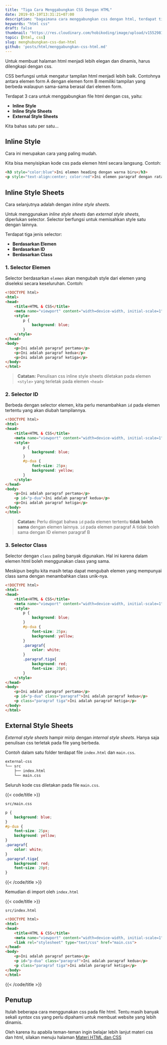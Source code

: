 ```yaml
---
title: "Tiga Cara Menggabungkan CSS Dengan HTML"
date: 2019-03-19T13:31:21+07:00
description: "bagaimana cara menggabungkan css dengan html, terdapat tiga cara untuk menggabungkan css dengan html yaitu inline style, inline style sheets dan external style sheets, ketiga cara tersebut memiliki kelebihannya masing-masing yaitu, beberapa cara mudah untuk memasang css ke dalam html project kita,"
keywords: "html css"
draft: false
thumbnail: "https://res.cloudinary.com/hobikoding/image/upload/v1552981967/HTML/html.jpg"
topic: [html, css]
slug: menghubungkan-css-dan-html
github: 'posts/html/menggabungkan-css-html.md'
---
```


Untuk membuat halaman html menjadi lebih elegan dan dinamis, harus dilengkapi dengan css.

CSS berfungsi untuk mengatur tampilan html menjadi lebih baik. Contohnya antara elemen form A dengan elemen form B memiliki tampilan yang berbeda walaupun sama-sama berasal dari elemen form.

Terdapat 3 cara untuk menggabungkan file html dengan css, yaitu:

- **Inline Style**
- **Inline Style Sheets**
- **External Style Sheets**

Kita bahas satu per satu...

## Inline Style

Cara ini merupakan cara yang paling mudah.

Kita bisa menyisipkan kode css pada elemen html secara langsung. Contoh:

```html
<h3 style="color:blue">Ini elemen heading dengan warna biru</h3>
<p style="text-align:center; color:red">Ini elemen paragraf dengan rata tengah warna merah</p>
```

## Inline Style Sheets

Cara selanjutnya adalah dengan _inline style sheets_.

Untuk menggunakan _inline style sheets_ dan _external style sheets_, diperlukan selector. Selector berfungsi untuk memisahkan style satu dengan lainnya.

Terdapat tiga jenis selector:

- **Berdasarkan Elemen**
- **Berdasarkan ID**
- **Berdasarkan Class**

### 1. Selector Elemen

Selector berdasarkan `elemen` akan mengubah style dari elemen yang diseleksi secara keseluruhan. Contoh:

```html
<!DOCTYPE html>
<html>
<head>
    <title>HTML & CSS</title>
    <meta name="viewport" content="width=device-width, initial-scale=1">
    <style>
        p {
            background: blue;
        }
    </style>
</head>
<body>
    <p>Ini adalah paragraf pertama</p>
    <p>Ini adalah paragraf kedua</p>
    <p>Ini adalah paragraf ketiga</p>
</body>
</html>
```

>**Catatan:** Penulisan css inline style sheets diletakan pada elemen `<style>` yang terletak pada elemen `<head>`

### 2. Selector ID

Berbeda dengan selector elemen, kita perlu menambahkan `id` pada elemen tertentu yang akan diubah tampilannya.

```html {hl_lines=["18"]}
<!DOCTYPE html>
<html>
<head>
    <title>HTML & CSS</title>
    <meta name="viewport" content="width=device-width, initial-scale=1">
    <style>
        p {
            background: blue;
        }
        #p-dua {
            font-size: 25px;
            background: yellow;
        }
    </style>
</head>
<body>
    <p>Ini adalah paragraf pertama</p>
    <p id="p-dua">Ini adalah paragraf kedua</p>
    <p>Ini adalah paragraf ketiga</p>
</body>
</html>
```

>**Catatan:** Perlu diingat bahwa `id` pada elemen tertentu **tidak boleh sama** dengan elemen lainnya. `id` pada elemen paragraf A tidak boleh sama dengan ID elemen paragraf B

### 3. Selector Class

Selector dengan `class` paling banyak digunakan. Hal ini karena dalam elemen html boleh menggunakan class yang sama.

Meskipun begitu kita masih tetap dapat mengubah elemen yang mempunyai class sama dengan menambahkan class unik-nya.

```html {hl_lines=["25-26"]}
<!DOCTYPE html>
<html>
<head>
    <title>HTML & CSS</title>
    <meta name="viewport" content="width=device-width, initial-scale=1">
    <style>
        p {
            background: blue;
        }
        #p-dua {
            font-size: 25px;
            background: yellow;
        }
        .paragraf{
            color: white;
        }
        .paragraf.tiga{
            background: red;
            font-size: 20pt;
        }
    </style>
</head>
<body>
    <p>Ini adalah paragraf pertama</p>
    <p id="p-dua" class="paragraf">Ini adalah paragraf kedua</p>
    <p class="paragraf tiga">Ini adalah paragraf ketiga</p>
</body>
</html>
```

## External Style Sheets

_External style sheets_ hampir mirip dengan _internal style sheets_. Hanya saja penulisan css terletak pada file yang berbeda.

Contoh dalam satu folder terdapat file `index.html` dan `main.css`.

```bash
external-css
└── src
    ├── index.html
    └── main.css
```

Seluruh kode css diletakan pada file `main.css`.

{{< code/title >}}

```title
src/main.css
```

```css
p {
    background: blue;
}
#p-dua {
    font-size: 25px;
    background: yellow;
}
.paragraf{
    color: white;
}
.paragraf.tiga{
    background: red;
    font-size: 20pt;
}
```

{{< /code/title >}}

Kemudian di import oleh `index.html`

{{< code/title >}}

```title
src/index.html
```

```html {hl_lines=["6"]}
<!DOCTYPE html>
<html>
<head>
    <title>HTML & CSS</title>
    <meta name="viewport" content="width=device-width, initial-scale=1">
    <link rel="stylesheet" type="text/css" href="main.css">
</head>
<body>
    <p>Ini adalah paragraf pertama</p>
    <p id="p-dua" class="paragraf">Ini adalah paragraf kedua</p>
    <p class="paragraf tiga">Ini adalah paragraf ketiga</p>
</body>
</html>
```

{{< /code/title >}}

## Penutup

Itulah beberapa cara menggunakan css pada file html. Tentu masih banyak sekali _syntax_ css yang perlu dipahami untuk membuat website yang lebih dinamis.

Oleh karena itu apabila teman-teman ingin belajar lebih lanjut materi css dan html, silakan menuju halaman [Materi HTML dan CSS](/topic/html)
